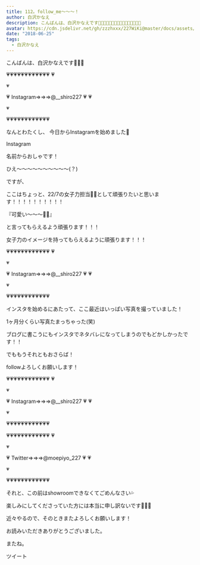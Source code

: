 ```yaml
---
title: 112。follow_me〜〜〜！
author: 白沢かなえ
description: こんばんは、白沢かなえです🌷🌷🌷💗💗💗💗💗💗💗💗💗💗💗💗💗                                                    💗💗  Instagram⇒⇒⇒@__shiro227  💗💗                                               ...
avatar: https://cdn.jsdelivr.net/gh/zzzhxxx/227WiKi@master/docs/assets/photo/avatar/kanae.jpg
date: "2018-06-25"
tags:
  - 白沢かなえ
---
```













こんばんは、白沢かなえです🌷🌷🌷











💗💗💗💗💗💗💗💗💗💗💗💗
💗







    💗
💗  Instagram⇒⇒⇒@__shiro227  💗
💗







    💗
💗💗💗💗💗💗💗💗💗💗💗💗



なんとわたくし、
今日からInstagramを始めました💜















Instagram



名前からおしゃです！















ひえ〜〜〜〜〜〜〜〜〜〜(？)




















ですが、





ここはちょっと、22/7の女子力担当🍳💗として頑張りたいと思います！！！！！！！！！！












『可愛い〜〜〜🍦🌷』


と言ってもらえるよう頑張ります！！！







女子力のイメージを持ってもらえるように頑張ります！！！






💗💗💗💗💗💗💗💗💗💗💗💗
💗







    💗
💗  Instagram⇒⇒⇒@__shiro227  💗
💗







    💗
💗💗💗💗💗💗💗💗💗💗💗💗
















インスタを始めるにあたって、ここ最近はいっぱい写真を撮っていました！




1ヶ月分くらい写真たまっちゃった(笑)





ブログに書こうにもインスタでネタバレになってしまうのでもどかしかったです！！











でももうそれともおさらば！









followよろしくお願いします！





💗💗💗💗💗💗💗💗💗💗💗💗
💗







    💗
💗  Instagram⇒⇒⇒@__shiro227  💗
💗







    💗
💗💗💗💗💗💗💗💗💗💗💗💗



💗💗💗💗💗💗💗💗💗💗💗💗
💗







    💗
💗  Twitter⇒⇒⇒@moepiyo_227   💗
💗







    💗
💗💗💗💗💗💗💗💗💗💗💗💗















それと、この前はshowroomできなくてごめんなさい💦


楽しみにしてくださっていた方には本当に申し訳ないです🙇🏻‍♀️






近々やるので、そのときまたよろしくお願いします！





















お読みいただきありがとうございました。


またね。


ツイート



